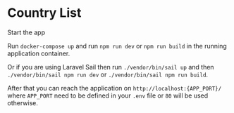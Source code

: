 
# Country List

Start the app

Run `docker-compose up` and run `npm run dev` or `npm run build` in the running application container.

Or if you are using Laravel Sail then run 
`./vendor/bin/sail up` and then `./vendor/bin/sail npm run dev` or `./vendor/bin/sail npm run build`.

After that you can reach the application on `http://localhost:{APP_PORT}/` where `APP_PORT` need to be defined in your `.env` file or `80` will be used otherwise.
